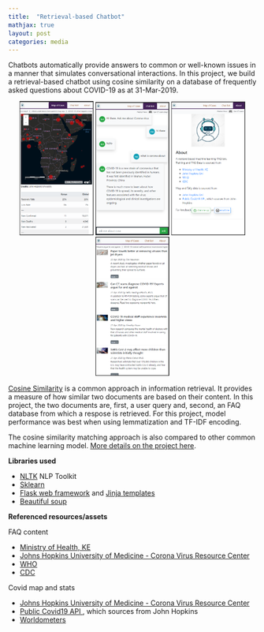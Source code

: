 ```yaml
---
title:  "Retrieval-based Chatbot"
mathjax: true
layout: post
categories: media
---
```


Chatbots automatically provide answers to common or well-known issues in a manner that simulates conversational interactions. In this project, we build a retrieval-based chatbot using cosine similarity on a database of frequently asked questions about COVID-19 as at 31-Mar-2019. 

<p align='center'>
    <img src='https://github.com/bilha-analytics/ncov_bot_app/blob/master/eg_screen_map.png?raw=true' width='150'> 
    <img src='https://github.com/bilha-analytics/ncov_bot_app/blob/master/eg_screen_bot.png?raw=true' width='150'> 
    <img src='https://github.com/bilha-analytics/ncov_bot_app/blob/master/eg_screen_about.png?raw=true' width='150'> 
    <img src='https://github.com/bilha-analytics/ncov_bot_app/blob/master/eg_screen_news.png?raw=true' width='150'> 
</p> 


[Cosine Similarity](https://en.wikipedia.org/wiki/Cosine_similarity) is a common approach in information retrieval. It provides a measure of how similar two documents are based on their content. In this project, the two documents are, first, a user query and, second, an FAQ database from which a respose is retrieved. For this project, model performance was best when using lemmatization and TF-IDF encoding. 

The cosine similarity matching approach is also compared to other common machine learning model. [More details on the project here](https://github.com/bilha-analytics/ncov_bot_app). 


**Libraries used**

- [NLTK](https://www.nltk.org/) NLP Toolkit 
- [Sklearn](https://scikit-learn.org/stable/modules/generated/sklearn.feature_extraction.text.TfidfVectorizer.html) 
- [Flask web framework](https://flask.palletsprojects.com/en/2.0.x/) and [Jinja templates](https://jinja.palletsprojects.com/en/3.0.x/) 
- [Beautiful soup](https://beautiful-soup-4.readthedocs.io/en/latest/)


**Referenced resources/assets**

FAQ content 
<ul>
    <li><a href="http://www.health.go.ke/" target="_blank"> Ministry of Health, KE </a></li>
    <li><a href="https://coronavirus.jhu.edu/" target="_blank"> Johns Hopkins University of Medicine - Corona Virus Resource Center </a></li>
    <li><a href="https://www.who.int/" target="_blank"> WHO </a></li>
    <li><a href="https://www.cdc.gov/coronavirus/2019-ncov/index.html" target="_blank"> CDC </a></li>
</ul>
Covid map and stats 
<ul>
    <li><a href="https://coronavirus.jhu.edu/" target="_blank"> Johns Hopkins University of Medicine - Corona Virus Resource Center </a></li>
    <li><a href="https://covid19api.com/" target="_blank"> Public Covid19 API </a>, which sources from John Hopkins</li>
    <li><a href="https://www.worldometers.info/coronavirus/about/" target="_blank"> Worldometers </a></li>
</ul>